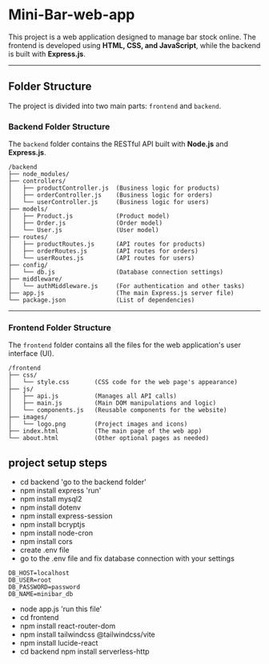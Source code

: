 
# Mini-Bar-web-app

This project is a web application designed to manage bar stock online. The frontend is developed using **HTML, CSS, and JavaScript**, while the backend is built with **Express.js**.

-----

## Folder Structure

The project is divided into two main parts: `frontend` and `backend`.

### Backend Folder Structure

The `backend` folder contains the RESTful API built with **Node.js** and **Express.js**.

```
/backend
├── node_modules/
├── controllers/
│   ├── productController.js  (Business logic for products)
│   ├── orderController.js    (Business logic for orders)
│   └── userController.js     (Business logic for users)
├── models/
│   ├── Product.js            (Product model)
│   ├── Order.js              (Order model)
│   └── User.js               (User model)
├── routes/
│   ├── productRoutes.js      (API routes for products)
│   ├── orderRoutes.js        (API routes for orders)
│   └── userRoutes.js         (API routes for users)
├── config/
│   └── db.js                 (Database connection settings)
├── middleware/
│   └── authMiddleware.js     (For authentication and other tasks)
├── app.js                    (The main Express.js server file)
└── package.json              (List of dependencies)
```

-----

### Frontend Folder Structure

The `frontend` folder contains all the files for the web application's user interface (UI).

```
/frontend
├── css/
│   └── style.css       (CSS code for the web page's appearance)
├── js/
│   ├── api.js          (Manages all API calls)
│   ├── main.js         (Main DOM manipulations and logic)
│   └── components.js   (Reusable components for the website)
├── images/
│   └── logo.png        (Project images and icons)
├── index.html          (The main page of the web app)
└── about.html          (Other optional pages as needed)
```


## project setup steps

* cd backend            'go to the backend folder'
* npm install express    'run'
* npm install mysql2
* npm install dotenv
* npm install express-session
* npm install bcryptjs
* npm install node-cron
* npm install cors
* create .env file
* go to the .env file and fix database connection with your settings
```
DB_HOST=localhost
DB_USER=root
DB_PASSWORD=password
DB_NAME=minibar_db
```
* node app.js 'run this file'
* cd frontend
* npm install react-router-dom
* npm install tailwindcss @tailwindcss/vite
* npm install lucide-react
* cd backend
npm install serverless-http